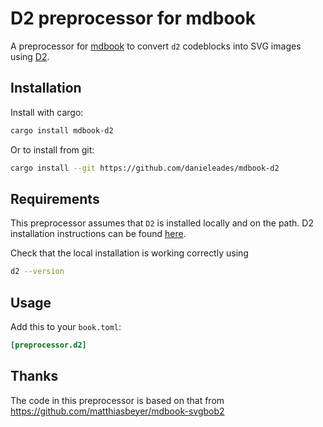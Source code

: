 # D2 preprocessor for mdbook

A preprocessor for [mdbook](https://github.com/rust-lang/mdBook) to convert
`d2` codeblocks into SVG images using
[D2](https://github.com/terrastruct/d2).

## Installation

Install with cargo:

```sh
cargo install mdbook-d2
```

Or to install from git:

```sh
cargo install --git https://github.com/danieleades/mdbook-d2
```

## Requirements

This preprocessor assumes that `D2` is installed locally and on the path. D2 installation instructions can be found [here](https://github.com/terrastruct/d2#install).

Check that the local installation is working correctly using

```sh
d2 --version
```

## Usage

Add this to your `book.toml`:
```toml
[preprocessor.d2]
```

## Thanks

The code in this preprocessor is based on that from <https://github.com/matthiasbeyer/mdbook-svgbob2>
